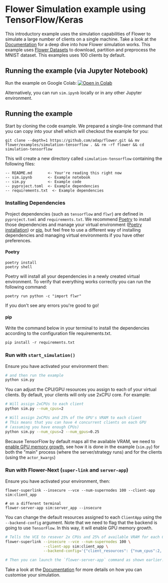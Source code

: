 # Flower Simulation example using TensorFlow/Keras

This introductory example uses the simulation capabilities of Flower to simulate a large number of clients on a single machine. Take a look at the [Documentation](https://flower.ai/docs/framework/how-to-run-simulations.html) for a deep dive into how Flower simulation works. This example uses [Flower Datasets](https://flower.ai/docs/datasets/) to download, partition and preprocess the MNIST dataset. This examples uses 100 clients by default.

## Running the example (via Jupyter Notebook)

Run the example on Google Colab: [![Open in Colab](https://colab.research.google.com/assets/colab-badge.svg)](https://colab.research.google.com/github/adap/flower/blob/main/examples/simulation-tensorflow/sim.ipynb)

Alternatively, you can run `sim.ipynb` locally or in any other Jupyter environment.

## Running the example

Start by cloning the code example. We prepared a single-line command that you can copy into your shell which will checkout the example for you:

```shell
git clone --depth=1 https://github.com/adap/flower.git && mv flower/examples/simulation-tensorflow . && rm -rf flower && cd simulation-tensorflow
```

This will create a new directory called `simulation-tensorflow` containing the following files:

```
-- README.md       <- Your're reading this right now
-- sim.ipynb       <- Example notebook
-- sim.py          <- Example code
-- pyproject.toml  <- Example dependencies
-- requirements.txt  <- Example dependencies
```

### Installing Dependencies

Project dependencies (such as `tensorflow` and `flwr`) are defined in `pyproject.toml` and `requirements.txt`. We recommend [Poetry](https://python-poetry.org/docs/) to install those dependencies and manage your virtual environment ([Poetry installation](https://python-poetry.org/docs/#installation)) or [pip](https://pip.pypa.io/en/latest/development/), but feel free to use a different way of installing dependencies and managing virtual environments if you have other preferences.

#### Poetry

```shell
poetry install
poetry shell
```

Poetry will install all your dependencies in a newly created virtual environment. To verify that everything works correctly you can run the following command:

```shell
poetry run python -c "import flwr"
```

If you don't see any errors you're good to go!

#### pip

Write the command below in your terminal to install the dependencies according to the configuration file requirements.txt.

```shell
pip install -r requirements.txt
```

### Run with `start_simulation()`

Ensure you have activated your environment then:

```bash
# and then run the example
python sim.py
```

You can adjust the CPU/GPU resources you assign to each of your virtual clients. By default, your clients will only use 2xCPU core. For example:

```bash
# Will assign 2xCPUs to each client
python sim.py --num_cpus=2

# Will assign 2xCPUs and 25% of the GPU's VRAM to each client
# This means that you can have 4 concurrent clients on each GPU
# (assuming you have enough CPUs)
python sim.py --num_cpus=2 --num_gpus=0.25
```
Because TensorFlow by default maps all the available VRAM, we need to [enable GPU memory growth](https://www.tensorflow.org/guide/gpu#limiting_gpu_memory_growth), see how it is done in the example (`sim.py`) for both the "main" process (where the server/strategy runs) and for the clients (using the `actor_kwargs`)

### Run with Flower-Next (`super-link` and `server-app`)

Ensure you have activated your environment, then:

```
flower-superlink --insecure --vce --num-supernodes 100 --client-app sim:client_app

# on a different terminal
flower-server-app sim:server_app --insecure
```

You can change the default resources assigned to each `ClientApp` using the `--backend-config` argument. Note that we need to flag that the backend is going to use `TensorFlow`. In this way, it will enable GPU memory growth.

```bash
# Tells the VCE to resever 2x CPUs and 25% of available VRAM for each ClientApp
flower-superlink --insecure --vce --num-supernodes 100 \
                 --client-app sim:client_app \
                 --backend-config='{"client_resources": {"num_cpus":2, "num_gpus":0.25}, "tensorflow": 1}'

# Then you can launch the `flower-server-app` command as shown earlier.
```


Take a look at the [Documentation](https://flower.ai/docs/framework/how-to-run-simulations.html) for more details on how you can customise your simulation. 

